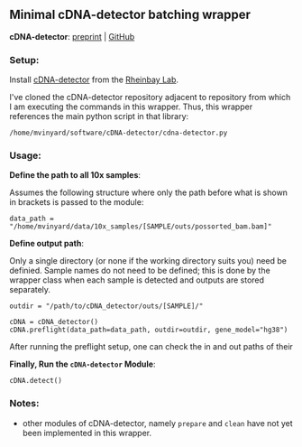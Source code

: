 ## Minimal cDNA-detector batching wrapper

**cDNA-detector**: [preprint](https://www.biorxiv.org/content/10.1101/2021.08.11.455962v1.full) | [GitHub](https://github.com/rheinbaylab/cDNA-detector)

### Setup:

Install [cDNA-detector](https://github.com/rheinbaylab/cDNA-detector) from the [Rheinbay Lab](https://www.massgeneral.org/cancer-center/clinical-trials-and-research/center-for-cancer-research/investigators/rheinbay-lab).

I've cloned the cDNA-detector repository adjacent to repository from which I am executing the commands in this wrapper. Thus, this wrapper references the main python script in that library:
```
/home/mvinyard/software/cDNA-detector/cdna-detector.py
```


### Usage:


**Define the path to all 10x samples**:

Assumes the following structure where only the path before what is shown in brackets is passed to the module:
```python=
data_path = "/home/mvinyard/data/10x_samples/[SAMPLE/outs/possorted_bam.bam]"
```

**Define output path**:

Only a single directory (or none if the working directory suits you) need be definied. Sample names do not need to be defined; this is done by the wrapper class when each sample is detected and outputs are stored separately. 
```python=
outdir = "/path/to/cDNA_detector/outs/[SAMPLE]/"
```


```python=
cDNA = cDNA_detector()
cDNA.preflight(data_path=data_path, outdir=outdir, gene_model="hg38")
```

After running the preflight setup, one can check the in and out paths of their 

**Finally, Run the `cDNA-detector` Module**:
```
cDNA.detect()
```


### Notes:
- other modules of cDNA-detector, namely `prepare` and `clean` have not yet been implemented in this wrapper. 

